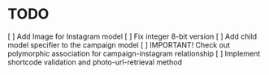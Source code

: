 TODO
=====
[ ] Add Image for Instagram model
[ ] Fix integer 8-bit version
[ ] Add child model specifier to the campaign model
[ ] IMPORTANT! Check out polymorphic association for campaign-instagram relationship
[ ] Implement shortcode validation and photo-url-retrieval method
